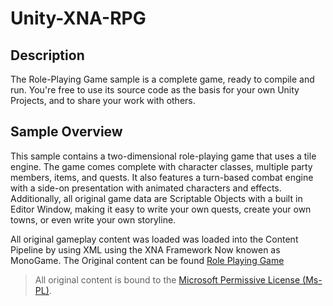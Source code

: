 # Unity-XNA-RPG

## Description
The Role-Playing Game sample is a complete game, ready to compile and run. You're free to use its source code as the basis for your own Unity Projects, and to share your work with others.

## Sample Overview

This sample contains a two-dimensional role-playing game that uses a tile engine. The game comes complete with character classes, multiple party members, items, and quests. It also features a turn-based combat engine with a side-on presentation with animated characters and effects. Additionally, all original game data are Scriptable Objects with a built in Editor Window, making it easy to write your own quests, create your own towns, or even write your own storyline.

All original gameplay content was loaded was loaded into the Content Pipeline by using XML using the XNA Framework Now knowen as MonoGame. The Original content can be found [Role Playing Game](https://github.com/SimonDarksideJ/XNAGameStudio/wiki/Role-Playing-Game)
> All original content is bound to the [Microsoft Permissive License (Ms-PL)](https://spdx.org/licenses/MS-PL.html).
